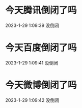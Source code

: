 # 今天腾讯倒闭了吗

2023-1-29 1:09:39 没倒闭

# 今天百度倒闭了吗

2023-1-29 1:09:41 没倒闭

# 今天微博倒闭了吗

2023-1-29 1:09:42 没倒闭

